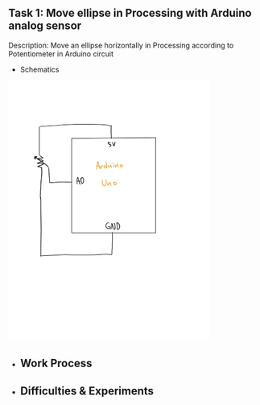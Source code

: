 ## Task 1: Move ellipse in Processing with Arduino analog sensor









Description: Move an ellipse horizontally in Processing according to Potentiometer in Arduino circuit

- Schematics
<img src="Pot_move_circle_schematics.jpg" width=400px/>

- Work Process
  - 

- Difficulties & Experiments
  -  

